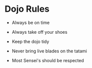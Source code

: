 Dojo Rules
==========
* Always be on time
* Always take off your shoes
* Keep the dojo tidy
* Never bring live blades on the tatami

* Most Sensei's should be respected

